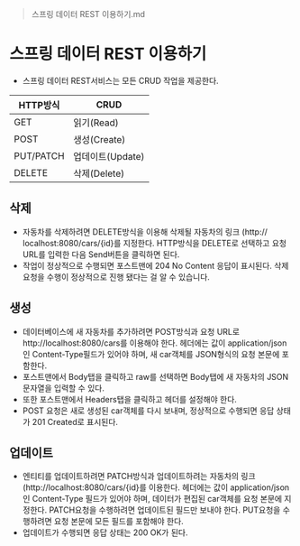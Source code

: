 > 스프링 데이터 REST 이용하기.md

# 스프링 데이터 REST 이용하기
- 스프링 데이터 REST서비스는 모든 CRUD 작업을 제공한다.

HTTP방식 | CRUD
---|---
GET | 읽기(Read)
POST | 생성(Create)
PUT/PATCH | 업데이트(Update)
DELETE | 삭제(Delete)

## 삭제
- 자동차를 삭제하려면 DELETE방식을 이용해 삭제될 자동차의 링크 (http:// localhost:8080/cars/{id}를 지정한다. HTTP방식을 DELETE로 선택하고 요청 URL를 입력한 다음 Send버튼을 클릭하면 된다.
- 작업이 정상적으로 수행되면 포스트맨에 204 No Content 응답이 표시된다. 삭제 요청을 수행이 정상적으로 진행 됐다는 걸 알 수 있습니다.

## 생성
- 데이터베이스에 새 자동차를 추가하려면 POST방식과 요청 URL로 http://localhost:8080/cars를 이용해야 한다. 헤더에는 값이 application/json인 Content-Type필드가 있어야 하며, 새 car객체를 JSON형식의 요청 본문에 포함한다.
- 포스트맨에서 Body탭을 클릭하고 raw를 선택하면 Body탭에 새 자동차의 JSON문자열을 입력할 수 있다.
- 또한 포스트맨에서 Headers탭을 클릭하고 헤더를 설정해야 한다.
- POST 요청은 새로 생성된 car객체를 다시 보내며, 정상적으로 수행되면 응답 상태가 201 Created로 표시된다.

## 업데이트
- 엔티티를 업데이트하려면 PATCH방식과 업데이트하려는 자동차의 링크(http://localhost:8080/cars/{id}를 이용한다. 헤더에는 값이 application/json인 Content-Type 필드가 있어야 하며, 데이터가 편집된 car객체를 요청 본문에 지정한다. PATCH요청을 수행하려면 업데이트된 필드만 보내야 한다. PUT요청을 수행하려면 요청 본문에 모든 필드를 포함해야 한다.
- 업데이트가 수행되면 응답 상태는 200 OK가 된다.















